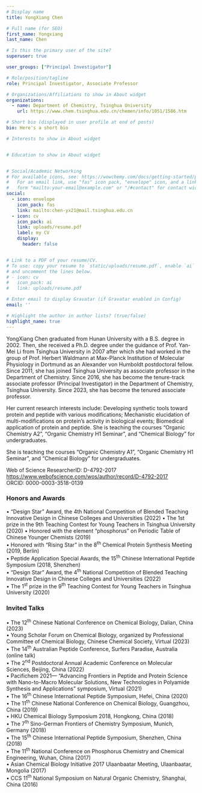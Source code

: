 ```yaml
---
# Display name
title: YongXiang Chen

# Full name (for SEO)
first_name: Yongxiang
last_name: Chen

# Is this the primary user of the site?
superuser: true

user_groups: ["Principal Investigator"]

# Role/position/tagline
role: Principal Investigator, Associate Professor

# Organizations/Affiliations to show in About widget
organizations:
  - name: Department of Chemistry, Tsinghua University
    url: https://www.chem.tsinghua.edu.cn/chemen/info/1051/1586.htm

# Short bio (displayed in user profile at end of posts)
bio: Here's a short bio

# Interests to show in About widget


# Education to show in About widget


# Social/Academic Networking
# For available icons, see: https://wowchemy.com/docs/getting-started/page-builder/#icons
#   For an email link, use "fas" icon pack, "envelope" icon, and a link in the
#   form "mailto:your-email@example.com" or "/#contact" for contact widget.
social:
  - icon: envelope
    icon_pack: fas
    link: mailto:chen-yx21@mail.tsinghua.edu.cn
  - icon: cv
    icon_pack: ai
    link: uploads/resume.pdf
    label: my CV
    display:
      header: false


# Link to a PDF of your resume/CV.
# To use: copy your resume to `static/uploads/resume.pdf`, enable `ai` icons in `params.yaml`,
# and uncomment the lines below.
# - icon: cv
#   icon_pack: ai
#   link: uploads/resume.pdf

# Enter email to display Gravatar (if Gravatar enabled in Config)
email: ''

# Highlight the author in author lists? (true/false)
highlight_name: true
---
```


YongXiang Chen graduated from Hunan University with a B.S. degree in 2002. Then, she received a Ph.D. degree under the guidance of Prof. Yan-Mei Li from Tsinghua University in 2007 after which she had worked in the group of Prof. Herbert Waldmann at Max-Planck Institution of Molecular Physiology in Dortmund as an Alexander von Humboldt postdoctoral fellow. Since 2011, she has joined Tsinghua University as associate professor in the Department of Chemistry. Since 2016, she has become the tenure-track associate professor (Principal Investigator) in the Department of Chemistry, Tsinghua University. Since 2023, she has become the tenured associate professor.

Her current research interests include: Developing synthetic tools toward protein and peptide with various modifications; Mechanistic elucidation of multi-modifications on protein’s activity in biological events; Biomedical application of protein and peptide.
She is teaching the courses “Organic Chemistry A2”, “Organic Chemistry H1 Seminar”, and “Chemical Biology” for undergraduates. 

She is teaching the courses “Organic Chemistry A1”, “Organic Chemistry H1 Seminar”, and “Chemical Biology” for undergraduates. 


Web of Science ResearcherID: D-4792-2017 https://www.webofscience.com/wos/author/record/D-4792-2017 <br>
ORCID: 0000-0003-3518-0139

### Honors and Awards

•	“Design Star” Award, the 4th National Competition of Blended Teaching Innovative Design in Chinese Colleges and Universities (2022)
•	The 1st prize in the 9th Teaching Contest for Young Teachers in Tsinghua University (2020)
•	Honored with the element “phosphorus” on Periodic Table of Chinese Younger Chemists (2019)  
•	Honored with “Rising Star” in the 8<sup>th</sup> Chemical Protein Synthesis Meeting (2019, Berlin)  
•	Peptide Application Special Awards, the 15<sup>th</sup> Chinese International Peptide Symposium (2018, Shenzhen)  
•	“Design Star” Award, the 4<sup>th</sup> National Competition of Blended Teaching Innovative Design in Chinese Colleges and Universities (2022)  
•	The 1<sup>st</sup> prize in the 9<sup>th</sup> Teaching Contest for Young Teachers in Tsinghua University (2020)  

### Invited Talks
•	The 12<sup>th</sup> Chinese National Conference on Chemical Biology, Dalian, China (2023)  
•	Young Scholar Forum on Chemical Biology, organized by Professional Committee of Chemical Biology, Chinese Chemical Society, Virtual (2023)  
•	The 14<sup>th</sup> Australian Peptide Conference, Surfers Paradise, Australia (online talk)   
•	The 2<sup>nd</sup> Postdoctoral Annual Academic Conference on Molecular Sciences, Beijing, China (2022)  
•	Pacifichem 2021— “Advancing Frontiers in Peptide and Protein Science with Nano-to-Macro Molecular Solutions, New Technologies in Polyamide Synthesis and Applications” symposium, Virtual (2021)  
•	The 16<sup>th</sup> Chinese International Peptide Symposium, Hefei, China (2020)  
•	The 11<sup>th</sup> Chinese National Conference on Chemical Biology, Guangzhou, China (2019)  
•	HKU Chemical Biology Symposium 2018, Hongkong, China (2018)  
•	The 7<sup>th</sup> Sino-German Frontiers of Chemistry Symposium, Munich, Germany (2018)  
•	The 15<sup>th</sup> Chinese International Peptide Symposium, Shenzhen, China (2018)  
•	The 11<sup>th</sup> National Conference on Phosphorus Chemistry and Chemical Engineering, Wuhan, China (2017)  
•	Asian Chemical Biology Initiative 2017 Ulaanbaatar Meeting, Ulaanbaatar, Mongolia (2017)  
•	CCS 11<sup>th</sup> National Symposium on Natural Organic Chemistry, Shanghai, China (2016)  

